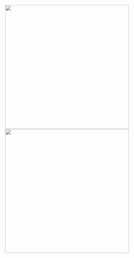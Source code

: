 
<span><img width="400"  src="https://user-images.githubusercontent.com/81886172/182359008-25080a07-8a77-4ab9-a4c6-58bf6aef8894.png"></span>
<span><img width="400" src="https://user-images.githubusercontent.com/81886172/182359013-7f0df333-20c8-4025-a6a1-488cb13f9fe0.png"></span>



